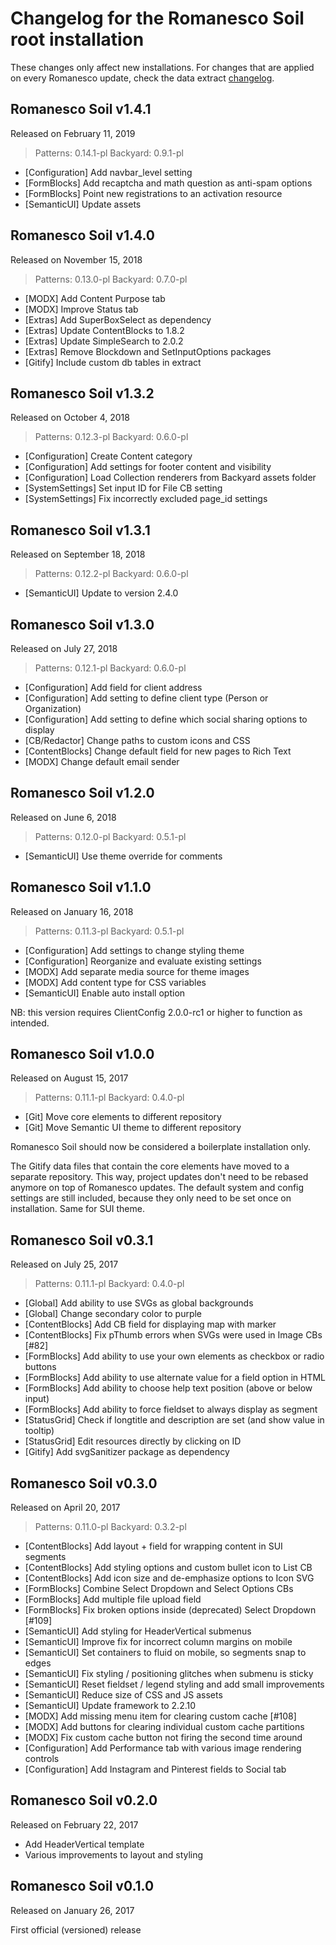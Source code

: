 # Changelog for the Romanesco Soil root installation

These changes only affect new installations. For changes that are applied on
every Romanesco update, check the data extract [changelog](_romanesco/CHANGELOG.md).

## Romanesco Soil v1.4.1
Released on February 11, 2019

> Patterns: 0.14.1-pl
> Backyard: 0.9.1-pl

- [Configuration] Add navbar_level setting
- [FormBlocks] Add recaptcha and math question as anti-spam options
- [FormBlocks] Point new registrations to an activation resource
- [SemanticUI] Update assets

## Romanesco Soil v1.4.0
Released on November 15, 2018

> Patterns: 0.13.0-pl
> Backyard: 0.7.0-pl

- [MODX] Add Content Purpose tab
- [MODX] Improve Status tab
- [Extras] Add SuperBoxSelect as dependency
- [Extras] Update ContentBlocks to 1.8.2
- [Extras] Update SimpleSearch to 2.0.2
- [Extras] Remove Blockdown and SetInputOptions packages
- [Gitify] Include custom db tables in extract

## Romanesco Soil v1.3.2
Released on October 4, 2018

> Patterns: 0.12.3-pl
> Backyard: 0.6.0-pl

- [Configuration] Create Content category
- [Configuration] Add settings for footer content and visibility
- [Configuration] Load Collection renderers from Backyard assets folder
- [SystemSettings] Set input ID for File CB setting
- [SystemSettings] Fix incorrectly excluded page_id settings

## Romanesco Soil v1.3.1
Released on September 18, 2018

> Patterns: 0.12.2-pl
> Backyard: 0.6.0-pl

- [SemanticUI] Update to version 2.4.0

## Romanesco Soil v1.3.0
Released on July 27, 2018

> Patterns: 0.12.1-pl
> Backyard: 0.6.0-pl

- [Configuration] Add field for client address
- [Configuration] Add setting to define client type (Person or Organization)
- [Configuration] Add setting to define which social sharing options to display
- [CB/Redactor] Change paths to custom icons and CSS
- [ContentBlocks] Change default field for new pages to Rich Text
- [MODX] Change default email sender

## Romanesco Soil v1.2.0
Released on June 6, 2018

> Patterns: 0.12.0-pl
> Backyard: 0.5.1-pl

- [SemanticUI] Use theme override for comments

## Romanesco Soil v1.1.0
Released on January 16, 2018

> Patterns: 0.11.3-pl
> Backyard: 0.5.1-pl

- [Configuration] Add settings to change styling theme
- [Configuration] Reorganize and evaluate existing settings
- [MODX] Add separate media source for theme images
- [MODX] Add content type for CSS variables
- [SemanticUI] Enable auto install option

NB: this version requires ClientConfig 2.0.0-rc1 or higher to function as intended.

## Romanesco Soil v1.0.0
Released on August 15, 2017

> Patterns: 0.11.1-pl
> Backyard: 0.4.0-pl

- [Git] Move core elements to different repository
- [Git] Move Semantic UI theme to different repository

Romanesco Soil should now be considered a boilerplate installation only.

The Gitify data files that contain the core elements have moved to a separate
repository. This way, project updates don't need to be rebased anymore on top of
Romanesco updates. The default system and config settings are still included,
because they only need to be set once on installation. Same for SUI theme.

## Romanesco Soil v0.3.1
Released on July 25, 2017

> Patterns: 0.11.1-pl
> Backyard: 0.4.0-pl

- [Global] Add ability to use SVGs as global backgrounds
- [Global] Change secondary color to purple
- [ContentBlocks] Add CB field for displaying map with marker
- [ContentBlocks] Fix pThumb errors when SVGs were used in Image CBs [#82]
- [FormBlocks] Add ability to use your own elements as checkbox or radio buttons
- [FormBlocks] Add ability to use alternate value for a field option in HTML
- [FormBlocks] Add ability to choose help text position (above or below input)
- [FormBlocks] Add ability to force fieldset to always display as segment
- [StatusGrid] Check if longtitle and description are set (and show value in tooltip)
- [StatusGrid] Edit resources directly by clicking on ID
- [Gitify] Add svgSanitizer package as dependency

## Romanesco Soil v0.3.0
Released on April 20, 2017

> Patterns: 0.11.0-pl
> Backyard: 0.3.2-pl

- [ContentBlocks] Add layout + field for wrapping content in SUI segments
- [ContentBlocks] Add styling options and custom bullet icon to List CB
- [ContentBlocks] Add icon size and de-emphasize options to Icon SVG
- [FormBlocks] Combine Select Dropdown and Select Options CBs
- [FormBlocks] Add multiple file upload field
- [FormBlocks] Fix broken options inside (deprecated) Select Dropdown [#109]
- [SemanticUI] Add styling for HeaderVertical submenus
- [SemanticUI] Improve fix for incorrect column margins on mobile
- [SemanticUI] Set containers to fluid on mobile, so segments snap to edges
- [SemanticUI] Fix styling / positioning glitches when submenu is sticky
- [SemanticUI] Reset fieldset / legend styling and add small improvements
- [SemanticUI] Reduce size of CSS and JS assets
- [SemanticUI] Update framework to 2.2.10
- [MODX] Add missing menu item for clearing custom cache [#108]
- [MODX] Add buttons for clearing individual custom cache partitions
- [MODX] Fix custom cache button not firing the second time around
- [Configuration] Add Performance tab with various image rendering controls
- [Configuration] Add Instagram and Pinterest fields to Social tab

## Romanesco Soil v0.2.0
Released on February 22, 2017

- Add HeaderVertical template
- Various improvements to layout and styling

## Romanesco Soil v0.1.0
Released on January 26, 2017

First official (versioned) release